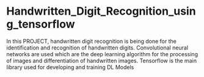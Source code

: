 # Handwritten_Digit_Recognition_using_tensorflow
In this PROJECT, handwritten digit recognition is being done for the identification and recognition of handwritten digits. Convolutional neural networks are used which are the deep learning algorithm for the processing of images and differentiation of handwritten images. Tensorflow is the main library used for developing and training DL Models
